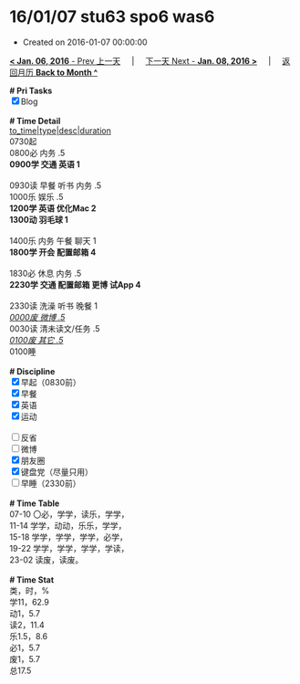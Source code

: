 # 16/01/07 stu63 spo6 was6

- Created on 2016-01-07 00:00:00

[**< Jan. 06, 2016** - Prev 上一天](/lifelogs/2016/01/d06.md) &nbsp; &nbsp; | &nbsp; &nbsp; [下一天 Next - **Jan. 08, 2016 >**](/lifelogs/2016/01/d08.md) &nbsp; &nbsp; |  &nbsp; &nbsp; [返回月历 **Back to Month ^**](/lifelogs/2016/01/index.md)
<br/><div><b># Pri Tasks</b></div><div><input checked="true" type="checkbox"/>Blog</div><div><br/></div><div><b># Time Detail</b></div><div><u>to_time|type|desc|duration</u></div><div>0730起</div><div>0800必 内务 .5</div><div><b>0900学 交通 英语 1</b></div><div><br/></div><div>0930读 早餐 听书 内务 .5</div><div>1000乐 娱乐 .5</div><div><b>1200学 英语 优化Mac 2</b></div><div><b>1300动 羽毛球 1</b></div><div><br/></div><div>1400乐 内务 午餐 聊天 1</div><div><b>1800学 开会 配置邮箱 4</b></div><div><br/></div><div>1830必 休息 内务 .5</div><div><b>2230学 交通 配置邮箱 更博 试App 4</b></div><div><br/></div><div>2330读 洗澡 听书 晚餐 1</div><div><u><i>0000废 微博 .5</i></u></div><div>0030读 清未读文/任务 .5</div><div><u><i>0100废 其它 .5</i></u></div><div>0100睡</div><div><br/></div><div><b># Discipline</b></div><div><input checked="true" type="checkbox"/>早起（0830前）</div><div><input checked="true" type="checkbox"/>早餐</div><div><input checked="true" type="checkbox"/>英语</div><div><input checked="true" type="checkbox"/>运动</div><div><br/></div><div><input type="checkbox"/>反省</div><div><input type="checkbox"/>微博</div><div><input checked="true" type="checkbox"/>朋友圈</div><div><input checked="true" type="checkbox"/>键盘党（尽量只用）</div><div><input type="checkbox"/>早睡（2330前）</div><div><br/></div><div><b># Time Table</b></div><div>07-10 〇必，学学，读乐，学学，</div><div>11-14 学学，动动，乐乐，学学，</div><div>15-18 学学，学学，学学，必学，</div><div>19-22 学学，学学，学学，学读，</div><div>23-02 读废，读废。</div><div><br/></div><div><b># Time Stat</b></div><div>类，时，%</div><div>学11，62.9</div><div>动1，5.7</div><div>读2，11.4</div><div>乐1.5，8.6</div><div>必1，5.7</div><div>废1，5.7</div><div>总17.5</div>
